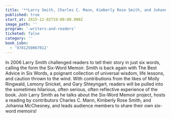 ```yaml
---
title: '**Larry Smith, Charles C. Mann, Kimberly Rose Smith, and Johanna McChesney**, _The Best Advice in Six Words: Writers Famous and Obscure on Love, Sex, Money, Friendship, Family, Work, and Much More_'
published: true
start_at: 2015-12-02T19:00:00.000Z
image_path: ''
program: '-writers-and-readers'
ticketed: false
category: ''
book_isbn:
  - '9781250067012'
---
```


In 2006 Larry Smith challenged readers to tell their story in just six words, calling the form the Six-Word Memoir. Smith is back again with The Best Advice in Six Words, a poignant collection of universal wisdom, life lessons, and caution thrown to the wind. With contributions from the likes of Molly Ringwald, Lemony Snicket, and Gary Shteyngart, readers will be pulled into the sometimes hilarious, often serious, often reflective experience of the book. Join Larry Smith as he talks about the Six-Word Memoir project, hosts a reading by contributors Charles C. Mann, Kimberly Rose Smith, and Johanna McChesney, and leads audience members to share their own six-word memoirs!